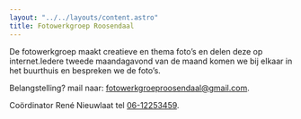 ```yaml
---
layout: "../../layouts/content.astro"
title: Fotowerkgroep Roosendaal
---
```


De fotowerkgroep maakt creatieve en thema foto’s en delen deze op internet.Iedere tweede maandagavond van de maand komen we bij elkaar in het buurthuis en bespreken we de foto’s.

Belangstelling? mail naar: [fotowerkgroeproosendaal@gmail.com](mailto:fotowerkgroeproosendaal@gmail.com).  

Coördinator René Nieuwlaat tel [06-12253459](tel:0612253459).
